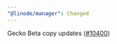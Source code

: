 ```yaml
---
"@linode/manager": Changed
---
```


Gecko Beta copy updates ([#10400](https://github.com/linode/manager/pull/10400))
